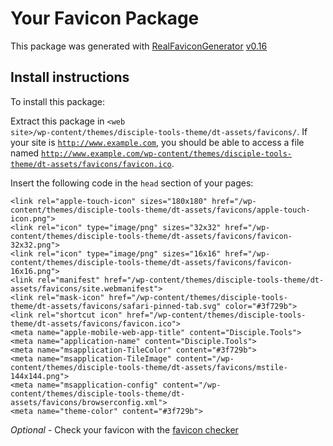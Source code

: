 # Your Favicon Package

This package was generated with [RealFaviconGenerator](https://realfavicongenerator.net/) [v0.16](https://realfavicongenerator.net/change_log#v0.16)

## Install instructions

To install this package:

Extract this package in <code>&lt;web site&gt;/wp-content/themes/disciple-tools-theme/dt-assets/favicons/</code>. If your site is <code>http://www.example.com</code>, you should be able to access a file named <code>http://www.example.com/wp-content/themes/disciple-tools-theme/dt-assets/favicons/favicon.ico</code>.

Insert the following code in the `head` section of your pages:

    <link rel="apple-touch-icon" sizes="180x180" href="/wp-content/themes/disciple-tools-theme/dt-assets/favicons/apple-touch-icon.png">
    <link rel="icon" type="image/png" sizes="32x32" href="/wp-content/themes/disciple-tools-theme/dt-assets/favicons/favicon-32x32.png">
    <link rel="icon" type="image/png" sizes="16x16" href="/wp-content/themes/disciple-tools-theme/dt-assets/favicons/favicon-16x16.png">
    <link rel="manifest" href="/wp-content/themes/disciple-tools-theme/dt-assets/favicons/site.webmanifest">
    <link rel="mask-icon" href="/wp-content/themes/disciple-tools-theme/dt-assets/favicons/safari-pinned-tab.svg" color="#3f729b">
    <link rel="shortcut icon" href="/wp-content/themes/disciple-tools-theme/dt-assets/favicons/favicon.ico">
    <meta name="apple-mobile-web-app-title" content="Disciple.Tools">
    <meta name="application-name" content="Disciple.Tools">
    <meta name="msapplication-TileColor" content="#3f729b">
    <meta name="msapplication-TileImage" content="/wp-content/themes/disciple-tools-theme/dt-assets/favicons/mstile-144x144.png">
    <meta name="msapplication-config" content="/wp-content/themes/disciple-tools-theme/dt-assets/favicons/browserconfig.xml">
    <meta name="theme-color" content="#3f729b">

*Optional* - Check your favicon with the [favicon checker](https://realfavicongenerator.net/favicon_checker)